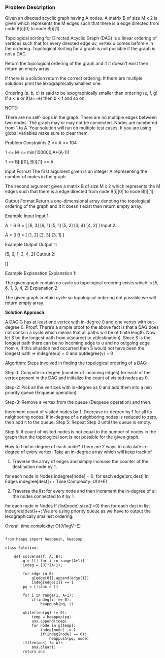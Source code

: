 ### Problem Description

Given an directed acyclic graph having A nodes. A matrix B of size M x 2 is given which represents the M edges such that there is a edge directed from node B[i][0] to node B[i][1].

Topological sorting for Directed Acyclic Graph (DAG) is a linear ordering of vertices such that for every directed edge uv, vertex u comes before v in the ordering. Topological Sorting for a graph is not possible if the graph is not a DAG.

Return the topological ordering of the graph and if it doesn't exist then return an empty array.

If there is a solution return the correct ordering. If there are multiple solutions print the lexographically smallest one.

Ordering (a, b, c) is said to be lexographically smaller than ordering (e, f, g) if a < e or if(a==e) then b < f and so on.

NOTE:

There are no self-loops in the graph.
There are no multiple edges between two nodes.
The graph may or may not be connected.
Nodes are numbered from 1 to A.
Your solution will run on multiple test cases. If you are using global variables make sure to clear them.


Problem Constraints
2 <= A <= 104

1 <= M <= min(100000,A*(A-1))

1 <= B[i][0], B[i][1] <= A



Input Format
The first argument given is an integer A representing the number of nodes in the graph.

The second argument given a matrix B of size M x 2 which represents the M edges such that there is a edge directed from node B[i][0] to node B[i][1].



Output Format
Return a one-dimensional array denoting the topological ordering of the graph and it it doesn't exist then return empty array.



Example Input
Input 1:

 A = 6
 B = [  [6, 3] 
        [6, 1] 
        [5, 1] 
        [5, 2] 
        [3, 4] 
        [4, 2] ]
Input 2:

 A = 3
 B = [  [1, 2]
        [2, 3] 
        [3, 1] ]


Example Output
Output 1:

 [5, 6, 1, 3, 4, 2]
Output 2:

 []


Example Explanation
Explanation 1:

 The given graph contain no cycle so topological ordering exists which is [5, 6, 1, 3, 4, 2]
Explanation 2:

 The given graph contain cycle so topological ordering not possible we will return empty array.
 
 
 **Solution Approach**
 
 
 A DAG G has at least one vertex with in-degree 0 and one vertex with out-degree 0.
Proof: There’s a simple proof to the above fact is that a DAG does not contain a cycle which means that all paths will be of finite length.
Now let S be the longest path from u(source) to v(destination). Since S is the longest path there can be no incoming edge to u and no outgoing edge from v, if this situation had occurred then S would not have been the longest path
=> indegree(u) = 0 and outdegree(v) = 0

Algorithm:
Steps involved in finding the topological ordering of a DAG:

Step-1: Compute in-degree (number of incoming edges) for each of the vertex present in the DAG and initialize the count of visited nodes as 0.

Step-2: Pick all the vertices with in-degree as 0 and add them into a min priority queue (Enqueue operation)

Step-3: Remove a vertex from the queue (Dequeue operation) and then.

Increment count of visited nodes by 1.
Decrease in-degree by 1 for all its neighboring nodes.
If in-degree of a neighboring nodes is reduced to zero, then add it to the queue.
Step 5: Repeat Step 3 until the queue is empty.

Step 5: If count of visited nodes is not equal to the number of nodes in the graph then the topological sort is not possible for the given graph.

How to find in-degree of each node?
There are 2 ways to calculate in-degree of every vertex:
Take an in-degree array which will keep track of
1) Traverse the array of edges and simply increase the counter of the destination node by 1.

for each node in Nodes
indegree[node] = 0;
for each edge(src,dest) in Edges
indegree[dest]++
Time Complexity: O(V+E)

2) Traverse the list for every node and then increment the in-degree of all the nodes connected to it by 1.

for each node in Nodes
    If (list[node].size()!=0) then
    for each dest in list
        indegree[dest]++;
We are using priority queue as we have to output the lexographically smallest ordering.

Overall time complexity: O((VlogV+E)



```

from heapq import heappush, heappop

class Solution:

    def solve(self, A, B):
        g = [[] for i in range(A+1)]
        indeg = [0]*(A+1);

        for edge in B:
            g[edge[0]].append(edge[1])
            indeg[edge[1]] += 1
        pq = [];ans = []
        
        for i in range(1, A+1):
            if(indeg[i] == 0):
                heappush(pq, i)
        
        while(len(pq) != 0):
            temp = heappop(pq)
            ans.append(temp)
            for node in g[temp]:
                indeg[node] -= 1
                if(indeg[node] == 0):
                    heappush(pq, node)
        if(len(ans) != A):
            ans.clear()
        return ans
        

```
